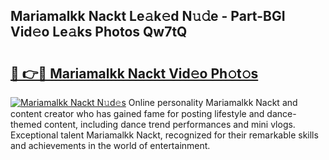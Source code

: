 ## Mariamalkk Nackt Le𝚊k𝚎d N𝚞𝚍e - Part-BGI Vid𝚎o Le𝚊ks Photos Qw7tQ

# <h2><a href="http://fb8fn8.evod.top/?m=Mariamalkk+Nackt">🔗 👉🔴 Mariamalkk Nackt Vid𝚎o Ph𝚘t𝚘s</a></h2>

[![Mariamalkk Nackt N𝚞d𝚎s](https://i.imgur.com/8V9OHl7.gif)](http://fb8fn8.evod.top/?m=Mariamalkk+Nackt)
Online personality Mariamalkk Nackt and content creator who has gained fame for posting lifestyle and dance-themed content, including dance trend performances and mini vlogs. Exceptional talent Mariamalkk Nackt, recognized for their remarkable skills and achievements in the world of entertainment. 
